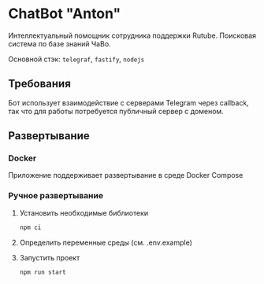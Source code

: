 # ChatBot "Anton"

Интеллектуальный помощник сотрудника поддержки Rutube.
Поисковая система по базе знаний ЧаВо.

Основной стэк: `telegraf`, `fastify`, `nodejs`

## Требования

Бот использует взаимодействие с серверами Telegram через callback, так что для работы потребуется публичный сервер с доменом.

## Развертывание

### Docker

Приложение поддерживает развертывание в среде Docker Compose

### Ручное развертывание

1. Установить необходимые библиотеки
    
    ```bash
    npm ci
    ```
2. Определить переменные среды (см. .env.example)
3. Запустить проект

    ```bash
    npm run start
    ```